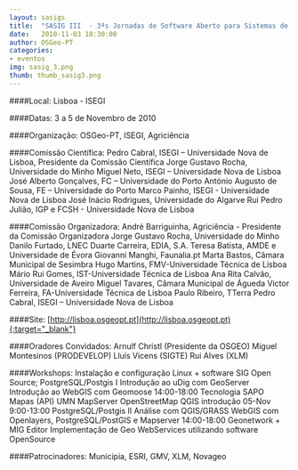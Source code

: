 ```yaml
---
layout: sasigs
title:  "SASIG III  - 3ªs Jornadas de Software Aberto para Sistemas de Informação Geográfica"
date:   2010-11-03 18:30:00
author: OSGeo-PT
categories:
- eventos
img: sasig_3.png
thumb: thumb_sasig3.png
---
```

####Local:
Lisboa - ISEGI

####Datas:
3 a 5 de Novembro de 2010

####Organização:
OSGeo-PT, ISEGI, Agriciência

####Comissão Científica: 
Pedro Cabral, ISEGI – Universidade Nova de Lisboa, Presidente da Comissão Científica
Jorge Gustavo Rocha, Universidade do Minho
Miguel Neto, ISEGI – Universidade Nova de Lisboa
José Alberto Gonçalves, FC – Universidade do Porto
António Augusto de Sousa, FE – Universidade do Porto
Marco Painho, ISEGI - Universidade Nova de Lisboa
José Inácio Rodrigues, Universidade do Algarve
Rui Pedro Julião, IGP e FCSH - Universidade Nova de Lisboa 
 
####Comissão Organizadora:
André Barriguinha, Agriciência - Presidente da Comissão Organizadora
Jorge Gustavo Rocha, Universidade do Minho
Danilo Furtado, LNEC
Duarte Carreira, EDIA, S.A.
Teresa Batista, AMDE e Universidade de Évora
Giovanni Manghi, Faunalia.pt
Marta Bastos, Câmara Municipal de Sesimbra
Hugo Martins, FMV-Universidade Técnica de Lisboa
Mário Rui Gomes, IST-Universidade Técnica de Lisboa
Ana Rita Calvão, Universidade de Aveiro
Miguel Tavares, Câmara Municipal de Águeda
Victor Ferreira, FA-Universidade Técnica de Lisboa
Paulo Ribeiro, TTerra
Pedro Cabral, ISEGI – Universidade Nova de Lisboa

####Site:
[http://lisboa.osgeopt.pt](http://lisboa.osgeopt.pt){:target="_blank"}

####Oradores Convidados:
Arnulf Christl (Presidente da OSGEO)
Miguel Montesinos (PRODEVELOP)
Lluís Vicens (SIGTE)
Rui Alves (XLM)
 
####Workshops:
Instalação e configuração Linux + software SIG Open Source; 
PostgreSQL/Postgis I
Introdução ao uDig com GeoServer
Introdução ao WebGIS com Geomoose
14:00-18:00	Tecnologia SAPO Mapas (API) 
UMN MapServer
OpenStreetMap
QGIS introdução
05-Nov	9:00-13:00	PostgreSQL/Postgis II
Análise com QGIS/GRASS
WebGIS com Openlayers, PostgreSQL/PostGIS e Mapserver
14:00-18:00	Geonetwork + MIG Editor
Implementação de Geo WebServices utilizando software OpenSource

####Patrocinadores:
Municipia, ESRI, GMV, XLM, Novageo
